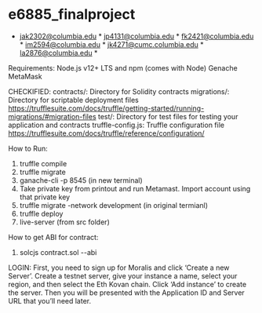 # e6885_finalproject
* jak2302@columbia.edu * jp4131@columbia.edu  * fk2421@columbia.edu  * im2594@columbia.edu  * jk4271@cumc.columbia.edu  * la2876@columbia.edu  *

Requirements:
Node.js v12+ LTS and npm (comes with Node)
Genache
MetaMask

CHECKIFIED:
contracts/: Directory for Solidity contracts
migrations/: Directory for scriptable deployment files
        https://trufflesuite.com/docs/truffle/getting-started/running-migrations/#migration-files
test/: Directory for test files for testing your application and contracts
truffle-config.js: Truffle configuration file
        https://trufflesuite.com/docs/truffle/reference/configuration/


How to Run:
1. truffle compile
2. truffle migrate
3. ganache-cli -p 8545 (in new terminal)
4. Take private key from printout and run Metamast. Import account using that private key
5.  truffle migrate -network development (in original termianl)
6. truffle deploy
7. live-server (from src folder)



How to get ABI for contract:
1. solcjs contract.sol --abi

LOGIN:
First, you need to sign up for Moralis and click ‘Create a new Server’. 
Create a testnet server, give your instance a name, select your region, and then select the Eth Kovan chain. 
Click ‘Add instance’ to create the server.
 Then you will be presented with the Application ID and Server URL that you’ll need later.